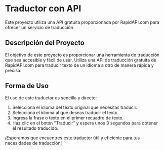 # Traductor con API

Este proyecto utiliza una API gratuita proporcionada por RapidAPI.com para ofrecer un servicio de traducción.

## Descripción del Proyecto

El objetivo de este proyecto es proporcionar una herramienta de traducción que sea accesible y fácil de usar. Utiliza una API de traducción gratuita de RapidAPI.com para traducir texto de un idioma a otro de manera rápida y precisa.

## Forma de Uso

El uso de este traductor es sencillo y directo:
1. Selecciona el idioma del texto original que necesitas traducir.
2. Selecciona el idioma al que deseas traducir el texto.
3. Ingresa la frase o texto en el primer recuadro de texto.
4. Haz clic en el botón "Traducir" y espera unos 3 segundos para obtener el resultado traducido.

¡Esperamos que encuentres este traductor útil y eficiente para tus necesidades de traducción!
